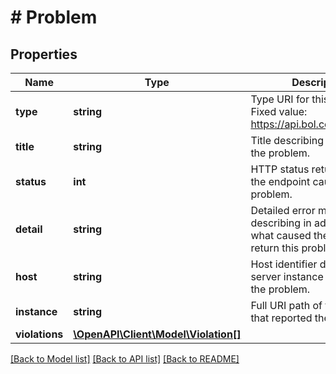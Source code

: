 # # Problem

## Properties

Name | Type | Description | Notes
------------ | ------------- | ------------- | -------------
**type** | **string** | Type URI for this problem. Fixed value: https://api.bol.com/problems. | [optional]
**title** | **string** | Title describing the nature of the problem. | [optional]
**status** | **int** | HTTP status returned from the endpoint causing the problem. | [optional]
**detail** | **string** | Detailed error message describing in additional detail what caused the service to return this problem. | [optional]
**host** | **string** | Host identifier describing the server instance that reported the problem. | [optional]
**instance** | **string** | Full URI path of the resource that reported the problem. | [optional]
**violations** | [**\OpenAPI\Client\Model\Violation[]**](Violation.md) |  | [optional]

[[Back to Model list]](../../README.md#models) [[Back to API list]](../../README.md#endpoints) [[Back to README]](../../README.md)
